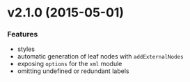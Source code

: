 <a name="v2.1.0"></a>
# v2.1.0 (2015-05-01) #

### Features

- styles
- automatic generation of leaf nodes with `addExternalNodes`
- exposing `options` for the `xml` module
- omitting undefined or redundant labels
